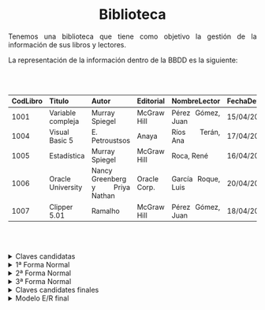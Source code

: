 <div align="center">

# Biblioteca

</div>

<div align="justify">

Tenemos una biblioteca que tiene como objetivo la gestión de la información de sus libros y lectores.

La representación de la información dentro de la BBDD es la siguiente:

<br><br>


| CodLibro | Titulo            | Autor                          | Editorial    | NombreLector       | FechaDev   |
| -------- | ----------------- | ------------------------------ | ------------ | ------------------ | ---------- |
| 1001     | Variable compleja | Murray Spiegel                 | McGraw Hill  | Pérez Gómez, Juan  | 15/04/2022 |
| 1004     | Visual Basic 5    | E. Petroustsos                 | Anaya        | Ríos Terán, Ana    | 17/04/2022 |
| 1005     | Estadística       | Murray Spiegel                 | McGraw Hill  | Roca, René         | 16/04/2022 |
| 1006     | Oracle University | Nancy Greenberg y Priya Nathan | Oracle Corp. | García Roque, Luis | 20/04/2022 |
| 1007     | Clipper 5.01      | Ramalho                        | McGraw Hill  | Pérez Gómez, Juan  | 18/04/2022 |

<br><br>

</div>
<details>
    <summary>Claves candidatas</summary>

Las claves candidatas será CodLibro ya que va a aser el único que no se podrá repetir

</details>
<details>
    <summary>1ª Forma Normal </summary>

No se cumple la primera forma normal ya que existen valores multievaluados en el atributo Autor por lo que se aplicará la primera formar normal generando una nueva tabla para Autor.
Debido a las cardinalidades además se generará una tabla perteneciente a la relación "Escribe"

<br><br>

<div align="center">

![Imagen 1](img/FN1.png)

</div>

<br><br>
</details>
<details>
    <summary>2ª Forma Normal </summary>

La segunda forma normal en este caso no se cumple debido a que dentro de la tabla de libros encontramos atributos como Nombre de Lector, que no tienen relación con la clave primaria de la misma. Por ello se genera otra tabla Cliente donde se guardará su nombre junto con una clave primaria autogenerada (ID_Cliente)

<br><br>

<div align="center">

![Imagen 3](img/2FN.png)

</div>

<br><br>
</details>

<details>
    <summary>3ª Forma Normal</summary>

En este caso la tercera forma normal ya se cumple, ya que no existe transitividad entre los atributos de cada tabla.

</details>

<details>
    <summary>Claves candidates finales</summary>

Las claves candidatas por último serán Código_Autor, Código_Libro e ID_Cliente
</details>

<details>
    <summary>Modelo E/R final</summary>

<br><br>

<div align="center">

![Imagen 3](img/ER.png)

</div>

<br><br>

</div>